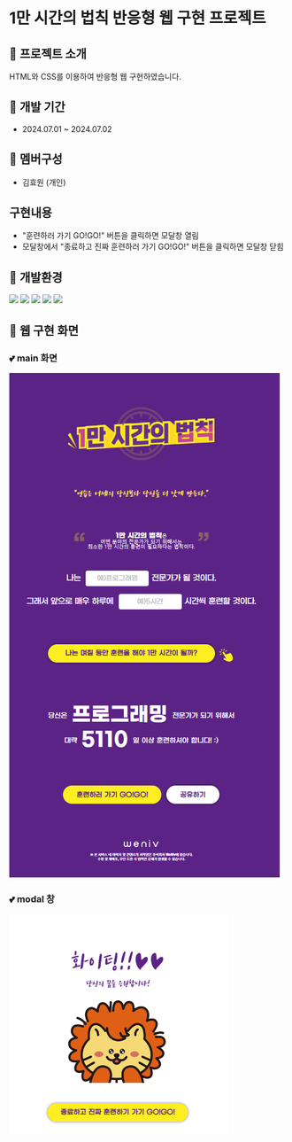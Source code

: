 # 1만 시간의 법칙 반응형 웹 구현 프로젝트

## 💖 프로젝트 소개

HTML와 CSS를 이용하여 반응형 웹 구현하였습니다.

## 🧡 개발 기간

- 2024.07.01 ~ 2024.07.02

## 💛 멤버구성

- 김효원 (개인)

## 구현내용

- "훈련하러 가기 GO!GO!" 버튼을 클릭하면 모달창 열림
- 모달창에서 "종료하고 진짜 훈련하러 가기 GO!GO!" 버튼을 클릭하면 모달창 닫힘

## 💚 개발환경

<img src="https://img.shields.io/badge/html5-E34F26?style=for-the-badge&logo=html5&logoColor=white">
 <img src="https://img.shields.io/badge/css-1572B6?style=for-the-badge&logo=css3&logoColor=white">
  <img src="https://img.shields.io/badge/javascript-F7DF1E?style=for-the-badge&logo=javascript&logoColor=black"> 
 <img src="https://img.shields.io/badge/github-181717?style=for-the-badge&logo=github&logoColor=white">
  <img src="https://img.shields.io/badge/figma-F24E1E?style=for-the-badge&logo=figma&logoColor=white">

## 💙 웹 구현 화면

### 💕 main 화면

![default](./img/final.PNG)

### 💕 modal 창

![default](./img/modal.PNG)
